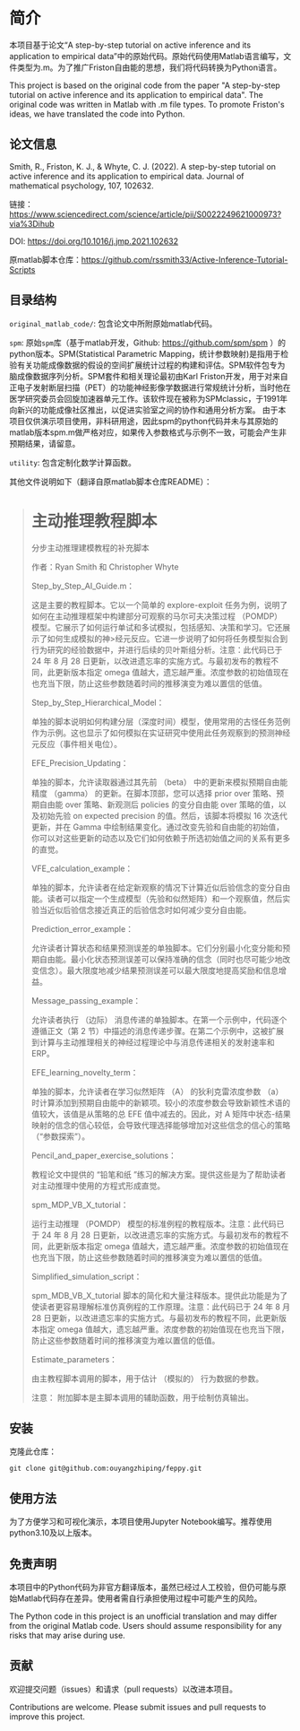 # 简介

本项目基于论文“A step-by-step tutorial on active inference and its application to empirical data”中的原始代码。原始代码使用Matlab语言编写，文件类型为.m。为了推广Friston自由能的思想，我们将代码转换为Python语言。

This project is based on the original code from the paper "A step-by-step tutorial on active inference and its application to empirical data". The original code was written in Matlab with .m file types. To promote Friston's ideas, we have translated the code into Python.

## 论文信息

Smith, R., Friston, K. J., & Whyte, C. J. (2022). A step-by-step tutorial on active inference and its application to empirical data. Journal of mathematical psychology, 107, 102632.

链接：https://www.sciencedirect.com/science/article/pii/S0022249621000973?via%3Dihub

DOI: https://doi.org/10.1016/j.jmp.2021.102632

原matlab脚本仓库：https://github.com/rssmith33/Active-Inference-Tutorial-Scripts

## 目录结构

`original_matlab_code/`: 包含论文中所附原始matlab代码。

`spm`: 原始`spm`库（基于matlab开发，Github: https://github.com/spm/spm ）的python版本。SPM(Statistical Parametric Mapping，统计参数映射)是指用于检验有关功能成像数据的假设的空间扩展统计过程的构建和评估。SPM软件包专为脑成像数据序列分析。SPM套件和相关理论最初由Karl Friston开发，用于对来自正电子发射断层扫描（PET）的功能神经影像学数据进行常规统计分析，当时他在医学研究委员会回旋加速器单元工作。该软件现在被称为SPMclassic，于1991年向新兴的功能成像社区推出，以促进实验室之间的协作和通用分析方案。
由于本项目仅供演示项目使用，非科研用途，因此spm的python代码并未与其原始的matlab版本spm.m做严格对应，如果传入参数格式与示例不一致，可能会产生非预期结果，请留意。

`utility`: 包含定制化数学计算函数。

其他文件说明如下（翻译自原matlab脚本仓库README）：

># 主动推理教程脚本
>
>分步主动推理建模教程的补充脚本
>
>作者：Ryan Smith 和 Christopher Whyte
>
>Step_by_Step_AI_Guide.m：
>
>这是主要的教程脚本。它以一个简单的 explore-exploit 任务为例，说明了如何在主动推理框架中构建部分可观察的马尔可夫决策过程 （POMDP） 模型。它展示了如何运行单试和多试模拟，包括感知、决策和学习。它还展示了如何生成模拟的神>经元反应。它进一步说明了如何将任务模型拟合到行为研究的经验数据中，并进行后续的贝叶斯组分析。注意：此代码已于 24 年 8 月 28 日更新，以改进遗忘率的实施方式。与最初发布的教程不同，此更新版本指定 omega 值越大，遗忘越严重。浓度参数的初始值现在也充当下限，防止这些参数随着时间的推移演变为难以置信的低值。
>
>Step_by_Step_Hierarchical_Model：
>
>单独的脚本说明如何构建分层（深度时间）模型，使用常用的古怪任务范例作为示例。这也显示了如何模拟在实证研究中使用此任务观察到的预测神经元反应（事件相关电位）。
>
>EFE_Precision_Updating：
>
>单独的脚本，允许读取器通过其先前 （beta） 中的更新来模拟预期自由能精度 （gamma） 的更新。在脚本顶部，您可以选择 prior over 策略、预期自由能 over 策略、新观测后 policies 的变分自由能 over 策略的值，以及初始先验 on expected precision 的值。然后，该脚本将模拟 16 次迭代更新，并在 Gamma 中绘制结果变化。通过改变先验和自由能的初始值，你可以对这些更新的动态以及它们如何依赖于所选初始值之间的关系有更多的直觉。
>
>VFE_calculation_example：
>
>单独的脚本，允许读者在给定新观察的情况下计算近似后验信念的变分自由能。读者可以指定一个生成模型（先验和似然矩阵）和一个观察值，然后实验当近似后验信念接近真正的后验信念时如何减少变分自由能。
>
>Prediction_error_example：
>
>允许读者计算状态和结果预测误差的单独脚本。它们分别最小化变分能和预期自由能。最小化状态预测误差可以保持准确的信念（同时也尽可能少地改变信念）。最大限度地减少结果预测误差可以最大限度地提高奖励和信息增益。
>
>Message_passing_example：
>
>允许读者执行 （边际） 消息传递的单独脚本。在第一个示例中，代码逐个遵循正文（第 2 节）中描述的消息传递步骤。在第二个示例中，这被扩展到计算与主动推理相关的神经过程理论中与消息传递相关的发射速率和 ERP。
>
>EFE_learning_novelty_term：
>
>单独的脚本，允许读者在学习似然矩阵 （A） 的狄利克雷浓度参数 （a） 时计算添加到预期自由能中的新颖项。较小的浓度参数会导致新颖性术语的值较大，该值是从策略的总 EFE 值中减去的。因此，对 A 矩阵中状态-结果映射的信念的信心较低，会导致代理选择能够增加对这些信念的信心的策略（“参数探索”）。
>
>Pencil_and_paper_exercise_solutions：
>
>教程论文中提供的 “铅笔和纸 ”练习的解决方案。提供这些是为了帮助读者对主动推理中使用的方程式形成直觉。
>
>spm_MDP_VB_X_tutorial：
>
>运行主动推理 （POMDP） 模型的标准例程的教程版本。注意：此代码已于 24 年 8 月 28 日更新，以改进遗忘率的实施方式。与最初发布的教程不同，此更新版本指定 omega 值越大，遗忘越严重。浓度参数的初始值现在也充当下限，防止这些参数随着时间的推移演变为难以置信的低值。
>
>Simplified_simulation_script：
>
>spm_MDB_VB_X_tutorial 脚本的简化和大量注释版本。提供此功能是为了使读者更容易理解标准仿真例程的工作原理。注意：此代码已于 24 年 8 月 28 日更新，以改进遗忘率的实施方式。与最初发布的教程不同，此更新版本指定 omega 值越大，遗忘越严重。浓度参数的初始值现在也充当下限，防止这些参数随着时间的推移演变为难以置信的低值。
>
>Estimate_parameters：
>
>由主教程脚本调用的脚本，用于估计 （模拟的） 行为数据的参数。
>
>注意： 附加脚本是主脚本调用的辅助函数，用于绘制仿真输出。

## 安装

克隆此仓库：

`git clone git@github.com:ouyangzhiping/feppy.git`

## 使用方法

为了方便学习和可视化演示，本项目使用Jupyter Notebook编写。推荐使用python3.10及以上版本。

## 免责声明

本项目中的Python代码为非官方翻译版本，虽然已经过人工校验，但仍可能与原始Matlab代码存在差异。使用者需自行承担使用过程中可能产生的风险。

The Python code in this project is an unofficial translation and may differ from the original Matlab code. Users should assume responsibility for any risks that may arise during use.

## 贡献

欢迎提交问题（issues）和请求（pull requests）以改进本项目。

Contributions are welcome. Please submit issues and pull requests to improve this project.